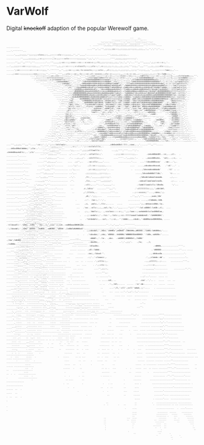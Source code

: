 # VarWolf
Digital ~~knockoff~~ adaption of the popular Werewolf game.

                                                                                                                                                                                                                                                                                                                                                                                                                                                                      
<sub>
  <sub>
    <sub>
      <sub>
        <sub>
                                                                                                                                                                                                                            
                                                                                                                                                                                                                                      
                                                                                                                     ...    ..                                                                                                        
                                                                                                    ........................'''.....                                                                                                  
                                                                                          .............'''''.....'.......',,,,''..........                                                                                            
                                                                                       ....'',''',''',;;,,,,,,,',,''',,,,,,,,,''''''...''...                                                                                          
                                                                                .  .....''''',;,;;;,,:::;;,,,;;;;,,,;;;;,;;,,,,,,'''.''''''''.....                      ............                                                  
                                                                              ....''',,',,''',;;:;;,;cc:::;,;:;;;;,;;::;;:;,,;;;,,,',,'',','',''....            ... ....'.'''''''''...                                                
                                                                        .......',,,,;:;;;;,'';;;:;;;:clccc;;:;,,;::::::clc:::;;;;;;,,'',,'',,,,,'...................''',;;;;;,,;;;;;;,..                                              
                                              ..                .............'',,,,,;;;;;;;,,;:c:;;:::::::,:c:;;;::::cclc::::::::;;;;;;;,'',;,',,'.'...........'''',;;;;;,;;;;:::::::;'.                                              
                                   ........'',,,'',,''''','''..........'...''',,,,,;;:cc:::;;:cccc:::cc::::c:ccc:c:;;:ll;,;;;:;;:;;;,,;;,,';:,',,'','...''',,''',,,,,,',;,;::c:::c:;,'..                                              
                               ...',,,;;;;::::cc:::;;::;;;,,,,''.'''''.'''''',,;,,;:::c:::::;:c:clcccll;::;;;clc::;',:c:;;;,;;,::,;;,,,;;,,;:;,''';:;,,'',,,'''',,,;;,,;;;:clc::;;;,,..                                               
                         .......';:cc::::::::::c:::::c::::;;;,''.'''''''',,'',,;;:cc::;;:cc;:lc:ccccclc;::;;:cclc:,.,cl:;:;,;;,::,;;;:;;:,,:;::;''::;::;,,;,'',,,;;;::::::looc;;,,'...                                                
                          .....,;:ccc::;;;;;;;;;;;:ccc;;::::;,''..''''',,'''',,;;clc::::cc:,:lc::::cc:;cl::cccccc;;;clc::c:;;;;::;,,,:::c;:c::cc,,;:::;,;;;;,;;,;:::lc::lodo:;;,,'..                                                  
                          ....';:::::;;::::::cc::ccc:::::;;;;,,'..''''','''',,;:;;ccc::;;;:::::c:;:c:,,::;;:clccc:;:cc;;:;,,,,codllllc::;;;::cc:,,;;c:;;;:c;,,,;;clcloloxdc;;;,'''.                                                   
                           ...,;;;;::::::cclllcllccccccc:;,;;;,'..''',,,'''',,;clcclooollodoccllc:cc;;;::;::cllc:,,;:,',,,;c:codxOOkOOkkxol:;;::;;;;c:,;;:c;,;;;:cccodddoc:;;,...                                                     
                             .',,;;;;;;;;:::c:cllooooollcc:::;,,..''',;,',;;;ldxkkkkOOOOkkxxxxooool:;;:c:;;,;::,,,;;,';ccloddxkkkOOOO0OOOOkxolc:;::;::;:;:;',::::clooolccc:;'....                                                     
                               ....''.'''..','',,;cooooodddol:,,'.,,',;'';codxkkkkOOOOkkkkxxxxddddol,,clc:;,,;,',;;;;:loddxkkkkkkkOOOOkkkkOOOOOxl::;;:c:;:c;;:ccloooolcclc;....                                                       
                                   ........'......',,;:codxdol:,,',,,,,,:oddoodddxxkkkkxkkkxxxxdddooccodddl:;;,',:lllodxxxkkkkkkkkkkkkkxkkkkkkkkxdoc;:c:;c::cclloololccll;...                                                         
                                      .....'....''.....',;clllc;,,,,;;:loooodxddoooddxxxkOkkxdddooolodxkkkxdl;',cddddxkkkkkxxkkkkkkkkkxkxddoooooodddlcc:;:;:loolllcccccc:'..                                                          
                                         .....'''''''......';cc;'';:coxxdddddxxkkxdlcccloxkkxxdddollodxkOOkxo;;coddxxkkxxxddxkkxxxkkkkkxdlldxddolloddoc:;,;;cooloolcclcc;...                                                          
                                          ....',''''...'....':::;;cokOOOkxxxdodxkkkxdlc:::ldxxxdddoooodxkkkxl;:lloddxxxxddodxxddkkkkxdlcldxxdolloxkkkOxl:,:clllloolccllc'...                                                          
                                            ...'''.....''...';;;;:dO0000OOkxdooodxkkkOkdlcccoxxxdddddoodxkxxl;,clodddxdddooxxddkkkxoccldxkkdlldkOO000KKKkccllllllccllll:,...                                                          
                                              .........''''',;;;:dO00KK0000Okxdoooxkkkkkkkxdodddoooddollodxxl;,:loddddoolldxxxkkkxocldkkkkdlokOO000KKXXXXOllool::cclllc;'...                                                          
                                               ........'',,,,;:;lkOO00KKKK000OkxdoodxxxdxkOkxddolcclooolloddl;,:oddxdocclxkxdxxkxooxkOOkkxodkOO000KKXXKKK0dlloc;:cccloc;'...                                                          
                                                 ......'',;,',;:dxdodkO0KKK000Okxdoddoddooddddxdlccclllcclodoc;codddoc:lxxdodxxxddkkOOkkkddk0000KKKKKK0OOkxlcc::ccclllc;'..                                                           
                                                  .....,,,,,',:lo:...':okO0000Okxxddxoodxdolloxxxolllcccccoxxl;codddo::oddlldkxxxkkOOOOOxdxO00KKXXKK0xoc::odlcccclllllc,...                                                           
                                                   ..',;,,,,,;ldl,......'cxO000OOkxdxdoodxxo::odxdoloolc::lxdc;coxddl::ldoclxkxdxkOOOOkxodk00KKKXK0x:'...'cdoocccccc:;,'..                                                            
                                                    ..,,,'.',cxdl:;,,'....,okOOO0Okxxdoldkkd;'coddollollc:col:;codddl:codolokxlokOkkkkdooxO0KKXKKOl'.';c:,:ddolc:;,'',,..                                                             
                                                     .'''''.,ldol::ccc;,,'.,lxxxkkxdolccokxo;.;dxxxdooll:;coc;,coddoc;cdxocoxx;:kOxxxkdldO0KKKK0kc,;:ldocclodoc:;;,,;;,..                                                             
                                                    ..''''..:olcll::ccc:;,,.,clcccc::codddoc,'lxxkxoodl:;:oo:,;:lool;,:dkdcldx:'dOkkxxdodkO000Od:,;codxdddooxdc::;;;;,'..                                                             
                                                   ........'loc:clc::;;;,,''..,'..':oxkkxoc;';odddllol;',coo,.,:cllc;';lxxc:loo',dkkkxxdxkkkxdl;,;clddxxxdooddc;:;;,''...                                                             
                                                  .........;oll:;;;;,'....... .  .cxkkkxoc;.':cc::clc;'',:c;...',::c;'';looc;;cc''cdkOOkOkkd:,'',;:cloddollloxo;;:;,''...                                                             
                                                 .........,ll:;;,'..... .....    'cooll:,.';cc;,;clc;'.',,'.......',,...;cll:;,,;'.,:odkkkko,.....''',;;:clodxdc,;,'''...                                                             
                                                 ........'coc:c:;............... ........':cc::::;,'.....',,,...'',,,'...',;:c:;;:;...';codd:.       ..',;lddddo:;;,''...                                                             
                                              .....'.....;ooclol:;'......';::;,'.      .',;::;,'....'',;clooc;,;:cllllc:;'''',;::ccc:,....,,........   ..,:lddddl:::,''...                                                            
                                             ........''..:dolllllc:,.  .cxxoccoo:.     .........'',;;;:clodoc;;:coddddolc:;,'....',,,,,.    .'',;;'...  ..:dxxddoc::;,'...                                                            
                                             .....'''''..cdolcoddoc'. .,lxl.  .:l;.        ..':oddolc:;;;:clc::clooolc::ccodddoc;'..  ..   .:dxk0Kkc.   .':oxxddoc::;,'...                                                            
                                             .....,''''.'lollllolc;....',:c,..'::,..     ..',:oxkkkxdlc:;;;::;;:cc::::loxkOOOOOxo:,..    .':c'..:kkd;.. ..,:cooool:;;,'....                                                           
                                             ....',,,,'.,clllc;;:cc:......';;;;,'..     .'''',coxkOOkxdllcc::;;;;:ccloxkkOO0Okdo;''''..  .';,.  'ldl;'. .,colloodo:;;,,'....                                                          
                                             ...''',,''.';cllc,:ool:'..              ..,;cc:,'':oxkOOkkdoolc:;,;:clodxkOO00Okdl;,:looooc,..';;,;cc:;....,:llodolll:;;,,,'....                                                         
                                            ....','''...',:cc:;:lc;,;,..          ..',:cdddolc;;cdxkkkkxdooc:,;:clodxkO00OOkdl::ldkkOO0Oko'........   .,coollllccc::;,',,'...                                                         
                                           ....','''..'''';:cc::;,':lc;,..    ...',;:clxkkxdool::ldxxxxxdool:;;:loddxkOO0OxdlccdxOO0000Oxdc'..      ..,:cccllccc:;::;,'',,'..                                                         
                                          ....',,,,..'''''';:::;,,:c:cllc:;,,',;;;:;,,:odddddoolclodxxxxdoolc::clodxxkOOkkxoooxkO00000Odc;:::;'....';coooc::cccc;,;:;,,','....                                                        
                                         ....',;,'''',''''',;;:;,,''',;;:;,,;;;;,,'''..';coxxddolloddxxxxxxdlcclodxxxkOkxxxxxkkOO0000ko:coddddoc;,;:ccoddoc:cc:;;;;;;;,,,,,...                                                        
                                        ....',,,'.',,;,'.'.',,;;,.........,;:,'.''';cc:,';ldxdddoooddxxxxxxxolloodxkkOOkkkkkOkkk000Odc:ldxxdl:,;:c;;;:::ccccc:;;;;;,;;;,,;;'....                                                      
                                       ...'''''''.',,,'.'''',,,'........,::,...',;,,coool:ldddol:;;;:clooodddoooddxxxxxxxxxxdooxOK0x:;lxkkkolllc;:loc;''',:ll:,,,',,;;;;;;;'.....                                                     
                                   .......''''''.',,''''''',,'.......';::,..';::clolclooolldoc;'.......',,,:cccoolllcccc:;,'...';lddloxkOkdoxkxoc;;col:'.',:cc;'...'',;;;:;,'....                                                     
                                   .......''',,',;;,,''''',,'.....';:c:,...,:;,',:ooccolloool;..............',,;;,,''.............,ldxkOOddkOOo,,:;;:lol;..';:,'......,,,;,;,'.....                                                   
                                     ....''',,;,;;,''',,,''.....':cc:;'..','';::::lolcloolc:,......................................,cdkOxokOOxl:lll:,;cooc,..,'.......''',,'''......                                                  
                                    ....''..',;;;,,,,,,''......,:c:;'...'.';:::ccclolclllc,..      ............................. ....ckOxxO0koldddoc;'';clo:..'..........'''''''......                                                
                                     ..''..',,;;,,,,''........';;,.....'',;;;;;cllloolllc:'.        ...,;,'''',''''....'','..       .ckkkk00xoxkdllc:,..';clc'.............'''''......                                                
                                   ...'.'',;;;,,,,'''......  .,'.....'',;::;'..:ollolllc:;'.          ..;:;;:cc::::::::;;,..        .cxkxk0OdxOOl..:cc,...;cl:.   . ..........'.......                                                
                                  ......',;;;,,,,,''.....    .'.. ..,;,,,;'.  .:olcllllc;;,..         ....'''''..',,,;;;,'..    .  .,oxxxk0Oxxkx,  'col;...;:c,.  .. ...........'.......                                              
                                ......''',;;,,,,,'.....     ....  .;;'',..    .:oc:cllc:,,,,'.....        ............'....   ....':ldxxdk0Oxxxo'   .:oo:...';,. ...............'.......                                              
                                 ....','',;;,','........    .....';;'...      .;l::cc:::;;;;;;,.....                 ....   .....,cdxxdoxxkkxxxd,    .':ol'...'  .  .....................                                             
                                ....''',,;;,''''............ ...';,....       .;c::cc;;;;;:::;;'.. ...                .  .......;ldxxxodxxddoodo'      .'cl' .. ..    ................'...                                            
                               ....''',;;,,,,,,'............ ...',..        .;;;;;;;;;,,,;;:::;;,..                       .....,ldxxxdodddollldo;'.      'c:... ..     ...............''....                                          
                               ...',,,;;,,'''''............  ..','.         ,ll:,',,,,,,,,;;;:::;;'.                         .;ldkxdolodoooloooodo.      .,:,...      .......'.....''..'.....                                         
                              ...,,,,;,'''.'................  .''.          ,llc,...,,'''',,,;;;;;;'.                       .:odxxollooolooolcoxOx.       .;:...  . ..  ..............'''....                                         
                             ..',;;,,,'','''...............   ....         .:cll:,....''....',,,,,,,'..                    .:lodolllooolcllc:lOkxOo.       ';'...   ..................''.......                                       
                            ..',,,;,,,,'''.......'......       ..         .c:,ldlcc'   ........''',,,''.                 .':cllllllllc:;;;,';x0xldkl.      .'.....................'''''''.......                                      
                           ..',,,;,,,,'.........''........      ..        ,;';lllclc,..   .........''''...             ..;:::cccccc;''....,:dxkx;';;.      ....................''...'',,,''.......                                    
                          ..',,,,,''''........'''.........                  ,dl;'.';;;,....     ............         ..'',,,','''.......;oxdc;lOk'        ........''.......'..''......',,,,,'......                                   
                         ..'',,;,',,,.''.....','.......            .       .::'. .loc:;,'.','..                    ........... .....,:clddodo;:kOd.      ............'......'''''''.......',,'.....                                   
                        ..''',;;,;;,''''....',,.......             ....    .;c,  ;oolc;,',:llc:,......   .....      ..........';;,:okkxoccxO0d;:lo;.   ..............'''''..'''',,;'.''......'''.....                                 
                       ..',,,;::::;,,'''....','.........            ...   .'co:..:ollc:;,;,,,col;:lc,'...',,,,.....'';::'.''':lol:oO00kl:lxkOk:,cl;.  .... .........'',,'','',,'.,;;'..''..............                               
                      ..'';::;::::;;,'.....',,..........             ..    .;:,..ldollc:;,. .,:ccclocc:::::c:;,'',;;:looc::;:oxkdokOxlccloxO00dloo,. ................''',,',,,,'.';;,''''.................                            
                     ..,,,;;;:::::;,'......,,..........                .   ...;::oxdolc:;'..:lcc:'.,:lolc:;;:cc::llllloooolloddddxkdl:':ldk0KK00kl'. .................'..,,,,,,,,''''..''...................                          
                   ...,;;,,;;;:::;;,...'..','..........                ..   .'loldxdolc:,..:xxl;..':;:cc,..'';ldddc;,,,,cdxdc;,':dddOKocoxO0KXKOko, ..... ............'''.',,,,,,'......''..'''..............                         
                   ..',;;,,,;:c:;;;,.....','..........                 ..   .'clldxxdll:'.'oOko,.,kXOc''.'lkx:,:c;',cxxc':c;cxk:.:co0KOooxO0KXKxdd;....................''..',,',,,,'....'''''''''.............                        
                  ...';,,,,;;::;;,''.....'''..........                      .';;ldxxdol;'.,xOko'.o0XXO:..lkOK0c...o0KXK0:.'o0XXk'.;lx00dldk0KK0xdl'.......................''','..'','',,'..'''''''..............                      
                 ...',,,;;;:::;,,'.'....'..'.....'....                    .  .;;cdxxdol;'.;kOxc.'x0XKKx';xkOKXO'.lXNXXXKx,oKKXX0:.:lokKx:ldkO00xc;'....  ..................''','.....'',,,,,'''''..'.............                     
               ....',,',;:;;;;,,,''........'...........              .    .   .'cdxxdoc;'.;xko;.'dO0Od:.:kk000Kc'kNNNNXXOok00KK0: ':ld0x,:odkO0x:'...... .....................',,,'.....'',,,'''''................                    
               ...',,,,;:;,;;,,,'......'..''...........            ...          :ddddl:,'..lo:. .;dxc.  .:okOOKl;kK0KKOxl,;lk0Kk'  .;lko';ldkO0O:..............................',,'..........''''''''''............                   
              ..',;;;,;;;,,,;,'........''.'...........           .........     .:doxOkc,.  .'.    ..       ..','.,;;;'.    .;lo;    .,l; .;lxO00o..................'............,,,''''.'''.......'''''............                   
             ...';;;::;;,,,,,'.........''..............         .... ......... .ldloxOkc.                                                 .:d0KKk,...............''''..  .......''''''''''.'''.......................                 
             ..',,;;;;;;,',,'..........'................      ...... .......  .;dl::ldddc.                                              ..'d00OOO:................''.... ..... ....''',,,,'','.........   ............                
            ..',',;;,,,''','..........'''.....  .......      ....    .......  .coc;,:ldxxd:''.                                        ..,:dkkkxxOo....................'.   .........',,,,,,,,'.....'......    .........               
            .''',,;;;;,''''..........',''...  ........     ...     .......    .:;'..':clooocc:,.                                   .',,;cldodo::dd'..   ...............'.. .........';,'','''','.....''....     .........             
           ....'''',;,,''...........''.'............... ...  .     ...  ..  . ..... .',;clllc:;,.                                 ..,,;clllll;..;:....    ...........''''.. .........,,'.''',,;,'.....'......   .......               
           ...........'''..........''..... ...............          ...  ....      . .',;:clc::;.                                ...,:::::c:,.........      ..........'''''..........',,,,,',;;,,............... ......               
           ..........''... .......''...... ...............       ... .....          ....'',;;;::,                               ....,,,,,,,'...........      ..........''.''. ........''',,',;,,,'............... ... ...             
           ..........'... ........'.......................      ..........           ......''',,.                               .......................       ...........'''.............,,'',',;;'.................    ..            
          ..............  .. ....''........  ..........     ........... ...           .. ........'..                          ...;'...'......  ..... ..        ...........'.............'',,''',:;;,'................     .           
            ...........  .......''.......   ............   ...  ............            .. ......col, ..                  ..  .cxo'..','.. .   .....   ...  ..  ..........'',............',,,''';;:;,'...... ........    .            
            .............................  ........ ....   ..... ...... .......          .. ..   .':,,ldl;......  ...... .'cc':do:.......  ..  ......  ......    .........',,'........'...',,,'',,,;:;'...........'...                
           .............. .....'.........  .....  .  ..   ..  ..................          ..      ....';ll,':cll'.;ccll''odod;.;;'.....    . .................   ....'''''..,''............''''.'.';:;;,.................             
          ..............  .. ..........   .  ....    .     .  ...................          ..     ...  .... ...'..',,;'..',,'.........        .........................'''..',,'..............'..''',;;,,,...............             
         ..............................     .....   ... .. ......................           ...        ..... ...  .....  ............    . .................... ......','.'..',,'.............'''''..,;;;,,'.........'....   .        
         ............  ...............       ....   ..  ............................. ..      ...    ..            ..    ...... ....      .......'.............   .....,,','.';;'.'............,'''''.';:;,,'.........'.......        
          . ........   ............... .    .....         ......... .............. ......       ....                          ..'..   ............'....................',,'...','.'''..........''.'''..';,,''.............. ...       
             ......   ..   ......... ....  ......         .......................  ......        .....                     ...''.  ..........''.'..'....................'''...'',,...............'''''..''.''...................      
         .   .....   ...  .......... ..    ......       ..........  ............. ... ..           ...........       ......','..................''''.....................''....',,................'''',......''...............        
             ....     ......... ......      ....       ..........  ............. ......               ................'',,'..   ...............'''''................ .....''....'''.........''......'','.......'...............       
          .  ....     ........   ....       .. ..      ..... ...  ............. ... ....          ..    ..................      ...............',,,'................ ......'...................................................       
             .....     ...  ..   .....      .....    .........................  .... ..           ..       ..........          .................',,'..'.............  .......'..................................................      
            ......     ......... ...        ....      ................  ...... ...   .           ...    ...........    ....   ......... ........,,,'.''............... .....''''.........'..............................  .......     
            ... .      ........ ....              ..  ......... .......... ... ...          .   ......      ...     .   ....  ..... ............'',,'.................  ....'.''.........'.............. .................  .....     
           ......      .. ..  .....                ............ .........   ......         ...  ... ..     ...       .     .... .... .............','.'.........   ...........'...........'................. ............... .....    
          ...  ..     ..  ....  ...                ....   ... ....     .. .......         ......... .. ..  ...             ........................''..'.........   ..........'............'........... .. .. .. ............  ...    
         ....  ..        ....    ..                  ..    .. ...   ..   .....            ........  .. ..  ..              ........................''..''..........  .. ..................'''............     .  ..     ..   .  ..    
         .......      ........    .                  ...   .......  ..     ....          .........  ..     ...     .        .....  . ...............''''............    ...................''.............   .. ...                   
         .....        . .....    ..                 ..    ........  ..   .  ...         .  .... ..  .     .  .    ..    .   ...    .................'''..'...........    ........  .........'.............   ........                 
         .  .  .       .....      .                      .......    ...   ..           ..  .......   ..   .             .  .....   ....... ..........''..''............  ......... .........................                          
        .   ...       .....   .                    .    .....      .. .. ...           ..  .  ...     .. ..                .....    ..................'..'..................... ...  ..... .................                          
             .       ....    .                           ....         ..  ..     .     .....  ..      ..                    ......  ....... ....... ......''..............  ................................                          
                     .....                               .....   ..    .         .         ..        ..                   .....  .. ......... .........'..''''............      .. ...... ..................                          
                     ...   .                            ......   .     ..                  .. .. .   ...         .   .    .....  ...  .. ..... ........''''..''............     ..   ..    ..................                         
                    ....                                 .               ..                .......    ..            ..    .....      .    .............''''.................      ..  .  .   ................                         
                    ....   .                             .   .        .  ..               . ...... .                     ......           ........... .''..''.........'.....       .          .................                       
                           .                              .. ....        ..                      .             .        .......        .....................''........... ..                   ................                       
                                                        .  ..            .                  .    . ..          .         .... .          ................................... .                   ...............                      
                                                            .    .                        ..    .  ..          ..        ....             ..................'.................                    ......  ..   .                      
                                                                     .                      .   .              ...      .....              ........'.........................                      .....   ..                         
                                                                             .                  ..             ..       ......             ........'.... ..................                         .  ..   ..   .                    
                                                                                                                         .....            . .......'....  ..................                                 .                        
                                                                                               ..                        ..              .   ................... ............                                                         
                                                                                             .  .         .    ..        ..               .  ............. .. ... ............                                  .                     
                                                                                                                .      ....                  ................   .  ....'......                                   .                    
                                                                                                                       ....                   .........  ......     ..........                                                        
                                                                                                                       ....                  ..........    .....      .......                                                         
                                                                                                                       ..                    ......... .     ...        ......                                                        
                                                                                             ..                   ...  ....                    .......       ..  .       ......                                                       
                                                                                             ..                   ..  ....                 ..  .......       .....        .....                                                       
                                                                                             ..                       ....                  ........            ..         ....                                                       
                                                                                             ..                        ..                    ....   ..                      ...                                                       
                                                                                              .                        .                  .......   ..                        .                                                       
                                                                                              .                        .                    .   .   ..                        ..                                                      
                                                                                              .                                                  .                             ..                                                     
                                                                                                                   .                          ....                                                                                    
                                                                                                                        ..                     ..        .                                                                            
                                                                                                                                             .            .       .                                                                   
                                                                                                                                                          ..       .                                                                  
                                                                                                                                                           .                                             
